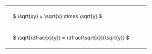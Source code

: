 ---
---

#  
<br>
<style type="text/css">
#T_af247 th.col_heading {
  text-align: left;
  font-size: 1em;
}
#T_af247 td {
  text-align: left;
  font-size: 1em;
  padding: 1.5em;
}
#T_af247_row0_col0, #T_af247_row1_col0 {
  width: 400px;
  white-space: pre-wrap;
}
</style>
<table id="T_af247">
  <thead>
  </thead>
  <tbody>
    <tr>
      <td id="T_af247_row0_col0" class="data row0 col0" >$ \sqrt{xy} = \sqrt{x} \times \sqrt{y} $</td>
    </tr>
    <tr>
      <td id="T_af247_row1_col0" class="data row1 col0" >$ \sqrt{\dfrac{x}{y}} = \dfrac{\sqrt{x}}{\sqrt{y}} $</td>
    </tr>
  </tbody>
</table>
